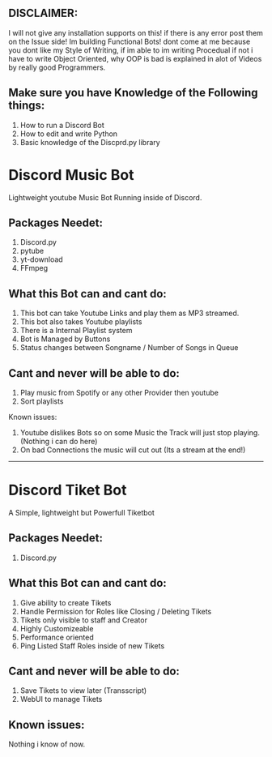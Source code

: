 ## DISCLAIMER:

I will not give any installation supports on this! if there is any error post them on the Issue side!
Im building Functional Bots! dont come at me because you dont like my Style of Writing, if im able to im writing 
Procedual if not i have to write Object Oriented, why OOP is bad is explained in alot of Videos by really good
Programmers.

## Make sure you have Knowledge of the Following things:

1. How to run a Discord Bot
2. How to edit and write Python
3. Basic knowledge of the Discprd.py library

# Discord Music Bot
Lightweight youtube Music Bot Running inside of Discord.

## Packages Needet:
1. Discord.py
2. pytube
3. yt-download
4. FFmpeg

## What this Bot can and cant do:
1. This bot can take Youtube Links and play them as MP3 streamed.
2. This bot also takes Youtube playlists
3. There is a Internal Playlist system
4. Bot is Managed by Buttons
5. Status changes between Songname / Number of Songs in Queue

## Cant and never will be able to do:
1. Play music from Spotify or any other Provider then youtube
2. Sort playlists


Known issues:
1. Youtube dislikes Bots so on some Music the Track will just stop playing. (Nothing i can do here)
2. On bad Connections the music will cut out (Its a stream at the end!)


---

# Discord Tiket Bot
A Simple, lightweight but Powerfull Tiketbot

## Packages Needet:
1. Discord.py

## What this Bot can and cant do:
1. Give ability to create Tikets
2. Handle Permission for Roles like Closing / Deleting Tikets
3. Tikets only visible to staff and Creator
4. Highly Customizeable
5. Performance oriented
6. Ping Listed Staff Roles inside of new Tikets

## Cant and never will be able to do:
1. Save Tikets to view later (Transscript)
2. WebUI to manage Tikets

## Known issues:
Nothing i know of now.
